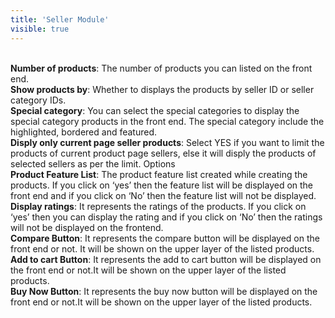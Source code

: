 ```yaml
---
title: 'Seller Module'
visible: true
---
```



<br>**Number of products**: The number of products you can listed on the front end.
<br>**Show products by**: Whether to displays the products by seller ID or seller category IDs.
<br>**Special category**: You can select the special categories to display the special category products in the front end. The special category include the highlighted, bordered and featured.
<br>**Disply only current page seller products**: Select YES if you want to limit the products of current product page sellers, else it will disply the products of selected sellers as per the limit.
Options
<br>**Product Feature List**: The product feature list created while creating the products. If you click on ‘yes’ then the feature list will be displayed on the front end and if you click on ‘No’ then the feature list will not be displayed.
<br>**Display ratings**: It represents the ratings of the products. If you click on ‘yes’ then you can display the rating and if you click on ‘No’ then the ratings will not be displayed on the frontend.
<br>**Compare Button**: It represents the compare button will be displayed on the front end or not. It will be shown on the upper layer of the listed products.
<br>**Add to cart Button**: It represents the add to cart button will be displayed on the front end or not.It will be shown on the upper layer of the listed products.
<br>**Buy Now Button**: It represents the buy now button will be displayed on the front end or not.It will be shown on the upper layer of the listed products.

